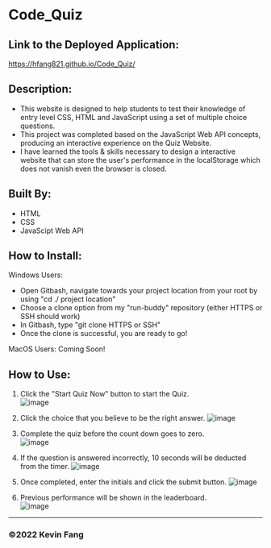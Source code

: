 # Code_Quiz

## Link to the Deployed Application:
https://hfang821.github.io/Code_Quiz/

## Description:

* This website is designed to help students to test their knowledge of entry level CSS, HTML and JavaScript using a set of multiple choice questions.
* This project was completed based on the JavaScript Web API concepts, producing an interactive experience on the Quiz Website.
* I have learned the tools & skills necessary to design a interactive website that can store the user's performance in the localStorage which does not vanish even the browser is closed. 


## Built By:
* HTML
* CSS
* JavaScipt Web API

## How to Install:

Windows Users: 
* Open Gitbash, navigate towards your project location from your root by using "cd ./ project location"
* Choose a clone option from my "run-buddy" repository (either HTTPS or SSH should work)
* In Gitbash, type "git clone HTTPS or SSH"
* Once the clone is successful, you are ready to go!

MacOS Users:
Coming Soon!

## How to Use:
1. Click the "Start Quiz Now" button to start the Quiz.<br>
![image](https://user-images.githubusercontent.com/95199209/159193491-c2f427f2-cde4-420f-8bd5-a60c862e4138.png)
2. Click the choice that you believe to be the right answer. ![image](https://user-images.githubusercontent.com/95199209/159193514-7da19328-3911-4f40-b112-7856e0f6a35d.png)
3. Complete the quiz before the count down goes to zero. <br> ![image](https://user-images.githubusercontent.com/95199209/159193546-5bf74406-8ebf-4b48-90b7-c1caf689231a.png) 

4. If the question is answered incorrectly, 10 seconds will be deducted from the timer. ![image](https://user-images.githubusercontent.com/95199209/159193574-50804c06-13b9-438f-8350-61f48018f92a.png)
5. Once completed, enter the initials and click the submit button. ![image](https://user-images.githubusercontent.com/95199209/159193607-7c846518-f1c4-428f-bad7-1c372e33fe1c.png)
6. Previous performance will be shown in the leaderboard. <br> ![image](https://user-images.githubusercontent.com/95199209/159193651-65baa1ab-0a97-4d2b-9d7b-25632d1c74da.png)

---

### ©️2022 Kevin Fang

